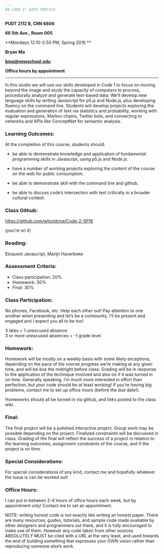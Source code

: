```yaml
---
## CODE 2: DATA POETICS
---
```


**PUDT 2112 B, CRN 6806**

**66 5th Ave., Room 005**

**Mondays 12:10-2:50 PM, Spring 2016 **

**Bryan Ma**

**bma@newschool.edu**

**Office hours by appointment**

---


In this studio we will use our skills developed in Code 1 to focus on moving beyond the image and study the capacity of computers to process, procedurally analyze and generate text-based data. We’ll develop new language skills by writing Javascript for p5.js and Node.js, plus developing fluency on the command line. Students will develop projects exploring the evaluation and generation of text via statistics and probability, working with regular expressions, Markov chains, Twitter bots, and connecting to networks and APIs like ConceptNet for semantic analysis.

### Learning Outcomes:

At the completion of this course, students should:

* be able to demonstrate knowledge and application of fundamental programming skills in Javascript, using p5.js and Node.js.

* have a number of working projects exploring the content of the course on the web for public consumption.

* be able to demonstrate skill with the command line and github.

* be able to discuss code’s intersection with text critically in a broader cultural context. 

### Class Github: 

https://github.com/whoisbma/Code-2-SP16 

(you're on it)

### Reading:

Eloquent Javascript, Marijn Haverbeke

### Assessment Criteria:

* Class participation: 20%
* Homework: 50%
* Final: 30%

### Class Participation:

No phones, Facebook, etc. Help each other out! Pay attention to one another when presenting and let’s be a community. I’ll be present and engaged and I expect you all to be too!

3 lates = 1 unexcused absence	
3 or more unexcused absences = -1 grade level

### Homework:

Homework will be mostly on a weekly basis with some likely exceptions, depending on the pace of the course progress we’re making at any given time, and will be due the midnight before class. Grading will be in response to the application of the technique involved and also on if it was turned in on time. Generally speaking, I’m much more interested in effort than perfection, but your code should be at least working! If you’re having big problems, contact me to set up office hours (before the due date!).

Homeworks should all be turned in via github, and links posted to the class wiki.

### Final:

The final project will be a polished interactive project. Group work may be possible depending on the project. Finalized constraints will be discussed in class. Grading of the final will reflect the success of a project in relation to the learning outcomes, assignment constraints of the course, and if the project is on time.

### Special Considerations:

For special considerations of any kind, contact me and hopefully whatever the issue is can be worked out!

### Office Hours:

I can put in between 2-4 hours of office hours each week, but by appointment only! Contact me to set an appointment.

NOTE: writing honest code is not exactly like writing an honest paper. There are many resources, guides, tutorials, and sample code made available by other designers and programmers out there, and it is fully encouraged to make use of them. However any code taken from other sources ABSOLUTELY MUST be cited with a URL at the very least, and used towards the end of building something that expresses your OWN vision rather than reproducing someone else’s work. 